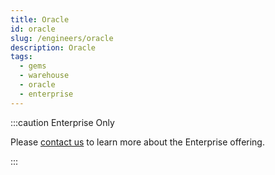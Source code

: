 ```yaml
---
title: Oracle
id: oracle
slug: /engineers/oracle
description: Oracle
tags:
  - gems
  - warehouse
  - oracle
  - enterprise
---
```


:::caution Enterprise Only

Please [contact us](https://www.prophecy.io/request-a-demo) to learn more about the Enterprise offering.

:::
